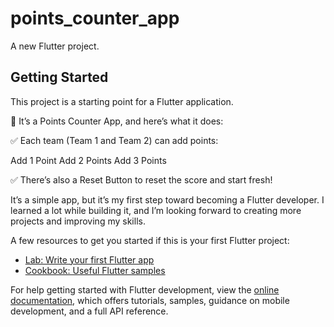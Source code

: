 # points_counter_app

A new Flutter project.

## Getting Started

This project is a starting point for a Flutter application.

🚀 It’s a Points Counter App, and here’s what it does:

✅ Each team (Team 1 and Team 2) can add points:

Add 1 Point 
Add 2 Points
Add 3 Points

✅ There’s also a Reset Button to reset the score and start fresh!

It’s a simple app, but it’s my first step toward becoming a Flutter developer. I learned a lot while building it, and I’m looking forward to creating more projects and improving my skills.

A few resources to get you started if this is your first Flutter project:

- [Lab: Write your first Flutter app](https://docs.flutter.dev/get-started/codelab)
- [Cookbook: Useful Flutter samples](https://docs.flutter.dev/cookbook)

For help getting started with Flutter development, view the
[online documentation](https://docs.flutter.dev/), which offers tutorials,
samples, guidance on mobile development, and a full API reference.
